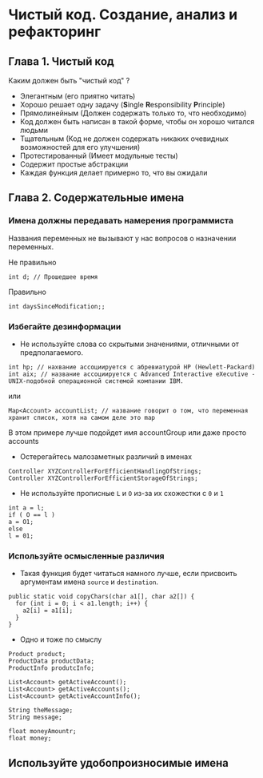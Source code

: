 # Чистый код. Создание, анализ и рефакторинг

## Глава 1. Чистый код

Каким должен быть "чистый код" ?

- Элегантным (его приятно читать)
- Хорошо решает одну задачу (**S**ingle **R**esponsibility **P**rinciple)
- Прямолинейным (Должен содержать только то, что необходимо)
- Код должен быть написан в такой форме, чтобы он хорошо читался людьми
- Тщательным (Код не должен содержать никаких очевидных возможностей для его улучшения)
- Протестированный (Имеет модульные тесты)
- Содержит простые абстракции
- Каждая функция делает примерно то, что вы ожидали

## Глава 2. Содержательные имена

### Имена должны передавать намерения программиста

Названия переменных не вызывают у нас вопросов о назначении переменных.

Не правильно
```
int d; // Прошедшее время
```

Правильно
```
int daysSinceModification;;
```

### Избегайте дезинформации

* Не используйте слова со скрытыми значениями, отличными от предполагаемого.

```
int hp; // нахвание ассоциируется с абревиатурой HP (Hewlett-Packard)
int aix; // название ассоциируется с Advanced Interactive eXecutive - UNIX-подобной операционной системой компании IBM. 
```

или

```
Map<Account> accountList; // название говорит о том, что переменная хранит список, хотя на самом деле это map 
```
В этом примере лучше подойдет имя accountGroup или даже просто accounts

* Остерегайтесь малозаметных различий в именах

```
Controller XYZControllerForEfficientHandlingOfStrings;
Controller XYZControllerForEfficientStorageOfStrings;
```

* Не используйте прописные `L` и `O` из-за их схожестки с `0` и `1`

```
int a = l;
if ( O == l )
a = O1;
else
l = 01;
```

### Используйте осмысленные различия

* Такая функция будет читаться намного лучше, если присвоить аргументам имена `source` и `destination`.

```
public static void copyChars(char a1[], char a2[]) {
  for (int i = 0; i < a1.length; i++) {
    a2[i] = a1[i];
  }
}
```

* Одно и тоже по смыслу

```
Product product;
ProductData productData;
ProductInfo produtcInfo;

List<Account> getActiveAccount();
List<Account> getActiveAccounts();
List<Account> getActiveAccountInfo();

String theMessage;
String message;

float moneyAmountr;
float money;
```

## Используйте удобопроизносимые имена

